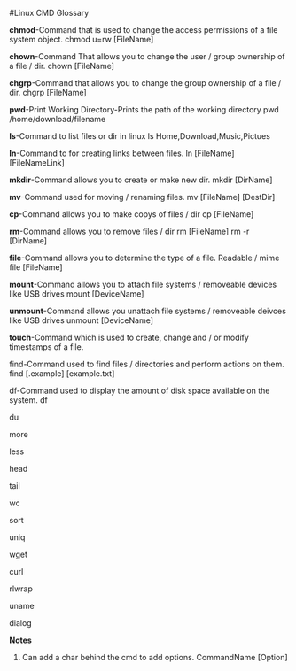 #Linux CMD Glossary


**chmod**-Command that is used to change the access permissions of a file system object. 
chmod u=rw [FileName]


**chown**-Command That allows you to change the user / group ownership of a file / dir.
chown [FileName]

**chgrp**-Command that allows you to change the group ownership of a file / dir. 
chgrp [FileName]

**pwd**-Print Working Directory-Prints the path of the working directory
pwd
/home/download/filename

**ls**-Command to list files or dir in linux 
ls
Home,Download,Music,Pictues

**ln**-Command to for creating links between files. 
ln [FileName] [FileNameLink] 

**mkdir**-Command allows you to create or make new dir.
mkdir [DirName]

**mv**-Command used for moving / renaming files.
mv [FileName] [DestDir]

**cp**-Command allows you to make copys of files / dir 
cp [FileName]

**rm**-Command allows you to remove files / dir
rm [FileName]
rm -r [DirName]

**file**-Command allows you to determine the type of a file. Readable / mime
file [FileName]

**mount**-Command allows you to attach file systems / removeable devices like USB drives
mount [DeviceName]

**unmount**-Command allows you unattach file systems / removeable deivces like USB drives
unmount [DeviceName]

**touch**-Command which is used to create, change and / or modify timestamps of a file. 

find-Command used to find files / directories and perform actions on them. 
find [.example] [example.txt]

df-Command used to display the amount of disk space available on the system.
df

du

more

less

head

tail

wc

sort

uniq

wget

curl

rlwrap

uname

dialog











****Notes****
1. Can add a char behind the cmd to add options.
CommandName [Option] 
